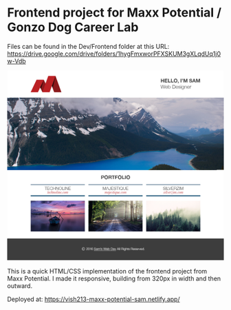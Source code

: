 # Frontend project for Maxx Potential / Gonzo Dog Career Lab

Files can be found in the Dev/Frontend folder at this URL: https://drive.google.com/drive/folders/1hygFmxworPFXSKUM3gXLqdUq1j0w-Vdb

![](./img/Mockup.jpg)

This is a quick HTML/CSS implementation of the frontend project from Maxx Potential. I made it responsive, building from 320px in width and then outward.

Deployed at: https://vish213-maxx-potential-sam.netlify.app/